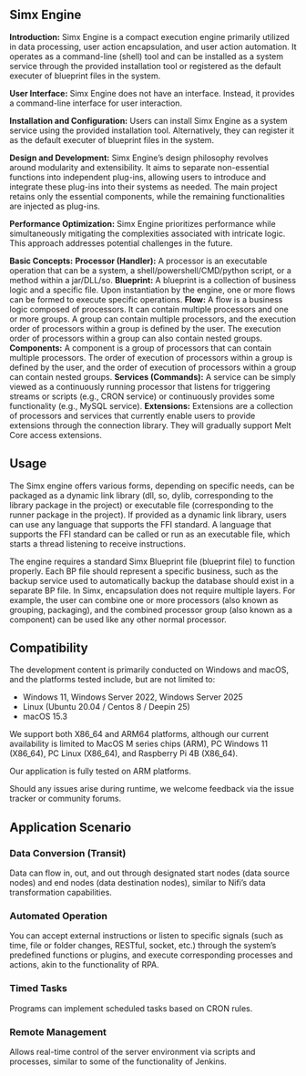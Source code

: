 ## Simx Engine

**Introduction:**
Simx Engine is a compact execution engine primarily utilized in data processing, user action encapsulation, and user
action automation. It operates as a command-line (shell) tool and can be installed as a system service through the
provided installation tool or registered as the default executer of blueprint files in the system.

**User Interface:**
Simx Engine does not have an interface. Instead, it provides a command-line interface for user interaction.

**Installation and Configuration:**
Users can install Simx Engine as a system service using the provided installation tool. Alternatively, they can register
it as the default executer of blueprint files in the system.

**Design and Development:**
Simx Engine’s design philosophy revolves around modularity and extensibility. It aims to separate non-essential
functions into independent plug-ins, allowing users to introduce and integrate these plug-ins into their systems as
needed. The main project retains only the essential components, while the remaining functionalities are injected as
plug-ins.

**Performance Optimization:**
Simx Engine prioritizes performance while simultaneously mitigating the complexities associated with intricate logic.
This approach addresses potential challenges in the future.

**Basic Concepts:**
**Processor (Handler):** A processor is an executable operation that can be a system, a shell/powershell/CMD/python
script, or a method within a jar/DLL/so.
**Blueprint:** A blueprint is a collection of business logic and a specific file. Upon instantiation by the engine, one
or more flows can be formed to execute specific operations.
**Flow:** A flow is a business logic composed of processors. It can contain multiple processors and one or more groups.
A group can contain multiple processors, and the execution order of processors within a group is defined by the user.
The execution order of processors within a group can also contain nested groups.
**Components:** A component is a group of processors that can contain multiple processors. The order of execution of
processors within a group is defined by the user, and the order of execution of processors within a group can contain
nested groups.
**Services (Commands):** A service can be simply viewed as a continuously running processor that listens for triggering
streams or scripts (e.g., CRON service) or continuously provides some functionality (e.g., MySQL service).
**Extensions:** Extensions are a collection of processors and services that currently enable users to provide extensions
through the connection library. They will gradually support Melt Core access extensions.

## Usage

The Simx engine offers various forms, depending on specific needs, can be packaged as a dynamic link library (dll, so,
dylib, corresponding to the library package in the project) or executable file (corresponding to the runner package in
the project). If provided as a dynamic link library, users can use any language that supports the FFI standard.
A language that supports the FFI standard can be called or run as an executable file, which starts a thread listening to
receive instructions.

The engine requires a standard Simx Blueprint file (blueprint file) to function properly. Each BP file should represent
a specific business, such as the backup service used to automatically backup the database should exist in a separate BP
file. In Simx, encapsulation does not require multiple layers.
For example, the user can combine one or more processors (also known as grouping, packaging), and the combined processor
group (also known as a component) can be used like any other normal processor.

## Compatibility

The development content is primarily conducted on Windows and macOS, and the platforms tested include, but are not
limited to:

- Windows 11, Windows Server 2022, Windows Server 2025
- Linux (Ubuntu 20.04 / Centos 8 / Deepin 25)
- macOS 15.3

We support both X86_64 and ARM64 platforms, although our current availability is limited to MacOS M series chips (ARM),
PC Windows 11 (X86_64), PC Linux (X86_64), and Raspberry Pi 4B (X86_64).

Our application is fully tested on ARM platforms.

Should any issues arise during runtime, we welcome feedback via the issue tracker or community forums.

## Application Scenario

### Data Conversion (Transit)

Data can flow in, out, and out through designated start nodes (data source nodes) and end nodes (data destination
nodes), similar to Nifi’s data transformation capabilities.

### Automated Operation

You can accept external instructions or listen to specific signals (such as time, file or folder changes, RESTful,
socket, etc.) through the system’s predefined functions or plugins, and execute corresponding processes and actions,
akin to the functionality of RPA.

### Timed Tasks

Programs can implement scheduled tasks based on CRON rules.

### Remote Management

Allows real-time control of the server environment via scripts and processes, similar to some of the functionality of
Jenkins.